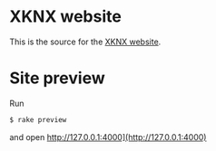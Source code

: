 # XKNX website 

This is the source for the [XKNX website](http://xknx.io).

# Site preview

Run

```bash
$ rake preview
```

and open http://127.0.0.1:4000](http://127.0.0.1:4000)
